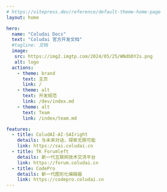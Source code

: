 ```yaml
---
# https://vitepress.dev/reference/default-theme-home-page
layout: home

hero:
  name: "Coludai Docs"
  text: "Coludai 官方开发文档"
  #tagline: 文档
  image:
   src: https://img2.imgtp.com/2024/05/25/WNdbDY2s.png
   alt: logo
  actions:
    - theme: brand
      text: 主页
      link: /
    - theme: alt
      text: 开发规范
      link: /dev/index.md
    - theme: alt
      text: Team
      link: /index/team.md

features:
  - title: ColudAI-AI-SAIright
    details: 与未来对话，探索无限可能
    link: https://sai.coludai.cn
  - title: TK Forumleft
    details: 新一代互联网技术交流平台
    link: https://forum.coludai.cn
  - title: CodePro
    details: 新一代图形化编辑器
    link: https://codepro.coludai.cn
---
```

